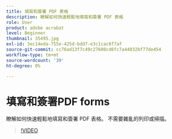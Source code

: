 ```yaml
---
title: 填寫和簽署 PDF 表格
description: 瞭解如何快速輕鬆地填寫和簽署 PDF 表格
role: User
product: adobe acrobat
level: Beginner
thumbnail: 35495.jpg
exl-id: 3ec14eda-755e-425d-bdd7-e3c1cac8f7af
source-git-commit: cc76ad13f7c49c27600cd6fc7a44032bf77de454
workflow-type: tm+mt
source-wordcount: '39'
ht-degree: 0%

---
```


# 填寫和簽署PDF forms

瞭解如何快速輕鬆地填寫和簽署 PDF 表格。 不需要雜亂的列印或掃描。

>[!VIDEO](https://video.tv.adobe.com/v/35495?hidetitle=true)
